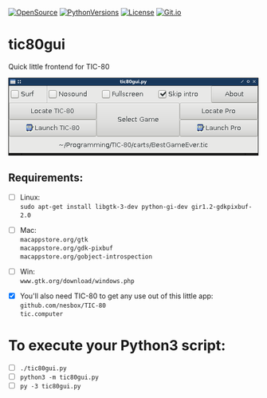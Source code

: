 [![OpenSource](https://img.shields.io/badge/Open-Source-orange.svg)](https://github.com/doyousketch2)  [![PythonVersions](https://img.shields.io/badge/Python-3.x-blue.svg)](https://www.python.org/)  [![License](https://img.shields.io/badge/license-GPL--v3-lightgrey.svg)](https://www.gnu.org/licenses/gpl-3.0.en.html)  [![Git.io](https://img.shields.io/badge/Git.io-fpZwp-233139.svg)](https://git.io/fpZwp)  


# tic80gui
Quick little frontend for TIC-80  

![image](https://raw.githubusercontent.com/doyousketch2/tic80gui/master/Screenshot.png)  

Requirements:  
---

- [ ] Linux:  
    `sudo apt-get install libgtk-3-dev python-gi-dev gir1.2-gdkpixbuf-2.0`  

- [ ] Mac:  
    `macappstore.org/gtk`  
    `macappstore.org/gdk-pixbuf`  
    `macappstore.org/gobject-introspection`  

- [ ] Win:  
    `www.gtk.org/download/windows.php`  

- [x] You'll also need TIC-80 to get any use out of this little app:  
    `github.com/nesbox/TIC-80`  
    `tic.computer`  

# To execute your Python3 script:  

- [ ] `./tic80gui.py`  
- [ ] `python3 -m tic80gui.py`  
- [ ] `py -3 tic80gui.py`  
